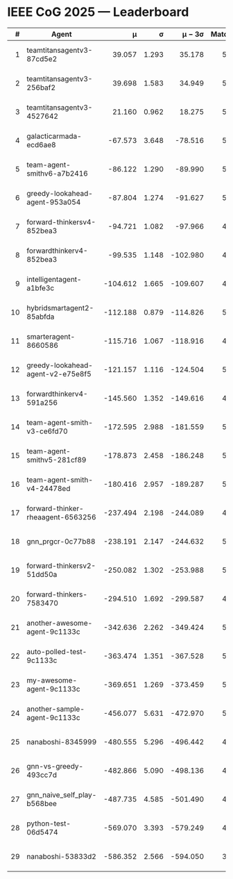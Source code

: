 # IEEE CoG 2025 — Leaderboard

| # | Agent | μ | σ | μ − 3σ | Matches | Updated |
|---:|---|---:|---:|---:|---:|---|
| 1 | teamtitansagentv3-87cd5e2 | 39.057 | 1.293 | 35.178 | 5592 | 2025-08-19 05:49 |
| 2 | teamtitansagentv3-256baf2 | 39.698 | 1.583 | 34.949 | 5712 | 2025-08-19 05:49 |
| 3 | teamtitansagentv3-4527642 | 21.160 | 0.962 | 18.275 | 5400 | 2025-08-19 05:49 |
| 4 | galacticarmada-ecd6ae8 | -67.573 | 3.648 | -78.516 | 5300 | 2025-08-19 05:49 |
| 5 | team-agent-smithv6-a7b2416 | -86.122 | 1.290 | -89.990 | 5340 | 2025-08-19 05:49 |
| 6 | greedy-lookahead-agent-953a054 | -87.804 | 1.274 | -91.627 | 5048 | 2025-08-19 05:49 |
| 7 | forward-thinkersv4-852bea3 | -94.721 | 1.082 | -97.966 | 4590 | 2025-08-19 05:49 |
| 8 | forwardthinkerv4-852bea3 | -99.535 | 1.148 | -102.980 | 4322 | 2025-08-19 05:49 |
| 9 | intelligentagent-a1bfe3c | -104.612 | 1.665 | -109.607 | 4278 | 2025-08-19 05:49 |
| 10 | hybridsmartagent2-85abfda | -112.188 | 0.879 | -114.826 | 5130 | 2025-08-19 05:49 |
| 11 | smarteragent-8660586 | -115.716 | 1.067 | -118.916 | 4621 | 2025-08-19 05:49 |
| 12 | greedy-lookahead-agent-v2-e75e8f5 | -121.157 | 1.116 | -124.504 | 5448 | 2025-08-19 05:49 |
| 13 | forwardthinkerv4-591a256 | -145.560 | 1.352 | -149.616 | 4779 | 2025-08-19 05:49 |
| 14 | team-agent-smith-v3-ce6fd70 | -172.595 | 2.988 | -181.559 | 5866 | 2025-08-19 05:49 |
| 15 | team-agent-smithv5-281cf89 | -178.873 | 2.458 | -186.248 | 5440 | 2025-08-19 05:49 |
| 16 | team-agent-smith-v4-24478ed | -180.416 | 2.957 | -189.287 | 5646 | 2025-08-19 05:49 |
| 17 | forward-thinker-rheaagent-6563256 | -237.494 | 2.198 | -244.089 | 4926 | 2025-08-19 05:49 |
| 18 | gnn_prgcr-0c77b88 | -238.191 | 2.147 | -244.632 | 5170 | 2025-08-19 05:49 |
| 19 | forward-thinkersv2-51dd50a | -250.082 | 1.302 | -253.988 | 5526 | 2025-08-19 05:49 |
| 20 | forward-thinkers-7583470 | -294.510 | 1.692 | -299.587 | 4860 | 2025-08-19 05:49 |
| 21 | another-awesome-agent-9c1133c | -342.636 | 2.262 | -349.424 | 5900 | 2025-08-19 05:49 |
| 22 | auto-polled-test-9c1133c | -363.474 | 1.351 | -367.528 | 5040 | 2025-08-19 05:49 |
| 23 | my-awesome-agent-9c1133c | -369.651 | 1.269 | -373.459 | 5720 | 2025-08-19 05:49 |
| 24 | another-sample-agent-9c1133c | -456.077 | 5.631 | -472.970 | 5340 | 2025-08-19 05:49 |
| 25 | nanaboshi-8345999 | -480.555 | 5.296 | -496.442 | 4580 | 2025-08-19 05:49 |
| 26 | gnn-vs-greedy-493cc7d | -482.866 | 5.090 | -498.136 | 4420 | 2025-08-19 05:49 |
| 27 | gnn_naive_self_play-b568bee | -487.735 | 4.585 | -501.490 | 4480 | 2025-08-19 05:49 |
| 28 | python-test-06d5474 | -569.070 | 3.393 | -579.249 | 4520 | 2025-08-19 05:49 |
| 29 | nanaboshi-53833d2 | -586.352 | 2.566 | -594.050 | 3990 | 2025-08-19 05:49 |
